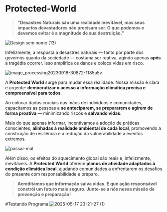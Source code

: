 # Protected-World

> **"Desastres Naturais são uma realidade inevitável, mas seus impactos devastadores não precisam ser. O que podemos e devemos evitar é a magnitude de sua destruição."**

![Design sem nome (13)](https://github.com/user-attachments/assets/5f5386d9-acc4-44c8-9811-5274eb0b33d3)

Infelizmente, a resposta a desastres naturais — tanto por parte dos governos quanto da sociedade — costuma ser reativa, agindo apenas **após** a tragédia ocorrer. Isso amplifica os danos e coloca vidas em risco.

![image_processing20230918-30872-1185a5v](https://github.com/user-attachments/assets/5df026ee-372d-43ce-af58-4a54f3110b07)

A **Protected World** surge para mudar essa realidade. Nossa missão é clara e urgente: **democratizar o acesso à informação climática precisa e compreensível para todos**.

Ao colocar dados cruciais nas mãos de indivíduos e comunidades, capacitamos as pessoas a **se anteciparem, se prepararem e agirem de forma proativa** — minimizando riscos e **salvando vidas**.

Mais do que apenas informar, incentivamos a adoção de práticas conscientes, **alinhadas à realidade ambiental de cada local**, promovendo a construção de resiliência e a redução da vulnerabilidade a eventos extremos.

![passar-mal](https://github.com/user-attachments/assets/e5640e44-6a47-473a-9c8d-30abd194fbb9)

Além disso, os efeitos do aquecimento global são reais e, infelizmente, inevitáveis. A **Protected World** oferece **planos de atividade adaptados à condição climática local**, ajudando comunidades a enfrentarem os desafios do presente com responsabilidade e preparo.

> **Acreditamos que informação salva vidas. E que ação responsável constrói um futuro mais seguro. Junte-se a nós nessa missão de prevenção e preparação!**

#Testando Programa
![2025-05-17 23-21-27 (1)](https://github.com/user-attachments/assets/ca6d5ce1-1d50-4393-bba7-f34682540ec2)
